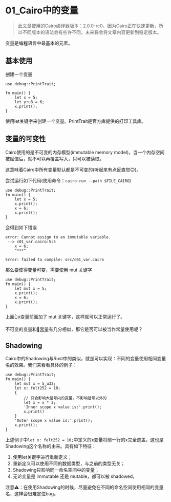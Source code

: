 ﻿# 01\_Cairo中的变量
> 此文章使用的Cairo编译器版本：2.0.0-rc0。因为Cairo正在快速更新，所以不同版本的语法会有些许不同，未来将会将文章内容更新到稳定版本。

变量是编程语言中最基本的元素。

## 基本使用
创建一个变量

```
use debug::PrintTrait;

fn main() {
    let x = 5;
    let y:u8 = 6;
    x.print();
}
```

使用let关键字来创建一个变量。PrintTrait是官方库提供的打印工具库。

## 变量的可变性
Cairo使用的是不可变的内存模型(immutable memory model)，当一个内存空间被赋值后，就不可以再覆盖写入，只可以被读取。

这意味着Cairo中所有变量默认都是不可变的(听起来有点反直觉🙃️)。

尝试运行如下代码(使用命令：`cairo-run --path $FILE_CAIRO`)

```
use debug::PrintTrait;
fn main() {
    let x = 5;
    x.print();
    x = 6;
    x.print();
}
```

会得到如下错误

```
error: Cannot assign to an immutable variable.
 --> c01_var.cairo:5:5
    x = 6;
    ^***^

Error: failed to compile: src/c01_var.cairo
```

那么要使得变量可变，需要使用 mut 关键字

```
use debug::PrintTrait;
fn main() {
    let mut x = 5;
    x.print();
    x = 6;
    x.print();
}
```

上面👆x变量前面加了 mut 关键字，这样就可以正常运行了。

不可变的变量和🔗[常量](brain://6DBBKn239UaB5EKug2ATZw/Cairo%E4%B8%AD%E7%9A%84%E5%B8%B8%E9%87%8F)有几分相似，那它是否可以被当作常量使用呢？

## Shadowing
Cairo中的Shadowing与Rust中的类似，就是可以实现：不同的变量使用相同变量名的效果。我们来看看具体的例子：<br>
```
use debug::PrintTrait;
fn main() {
    let mut x = 5_u32;
    let x: felt252 = 10;
    {
	    // 只会影响大括号内的变量，不影响括号以外的
        let x = x * 2;
        'Inner scope x value is:'.print();
        x.print()
    }
    'Outer scope x value is:'.print();
    x.print();
}
```

上述例子中`let x: felt252 = 10;`中定义的x变量将前一行的x完全遮盖，这也是Shadowing这个名称的由来。具有如下特征：

1. 使用let关键字进行重新定义；
2. 重新定义可以使用不同的数据类型，与之前的类型无关；
3. Shadowing只影响同一命名空间中的变量；
4. 无论变量是 immutable 还是 mutable，都可以被 shadowed，

注意⚠️：在使用Shadowing的时候，尽量避免在不同的命名空间使用相同的变量名，这样会很难定位bug。
